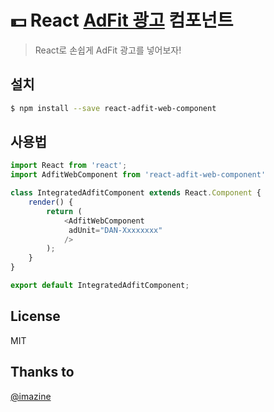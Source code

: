 # :dollar: React [AdFit 광고](http://adfitinfo.biz.daum.net/) 컴포넌트
> React로 손쉽게 AdFit 광고를 넣어보자!

## 설치
```sh
$ npm install --save react-adfit-web-component
```

## 사용법

```js
import React from 'react';
import AdfitWebComponent from 'react-adfit-web-component'

class IntegratedAdfitComponent extends React.Component {
    render() {
        return (
            <AdfitWebComponent
             adUnit="DAN-Xxxxxxxx"
            />
        );
    }
}

export default IntegratedAdfitComponent;
```

## License
MIT

## Thanks to
[@imazine](https://github.com/imazine)
